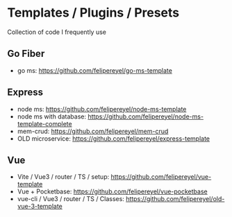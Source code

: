 # Templates / Plugins / Presets
Collection of code I frequently use

## Go Fiber
- go ms: https://github.com/felipereyel/go-ms-template

## Express
- node ms: https://github.com/felipereyel/node-ms-template
- node ms with database: https://github.com/felipereyel/node-ms-template-complete
- mem-crud: https://github.com/felipereyel/mem-crud
- OLD microservice: https://github.com/felipereyel/express-template

## Vue
- Vite / Vue3 / router / TS / setup: https://github.com/felipereyel/vue-template
- Vue + Pocketbase: https://github.com/felipereyel/vue-pocketbase
- vue-cli / Vue3 / router / TS / Classes: https://github.com/felipereyel/old-vue-3-template
